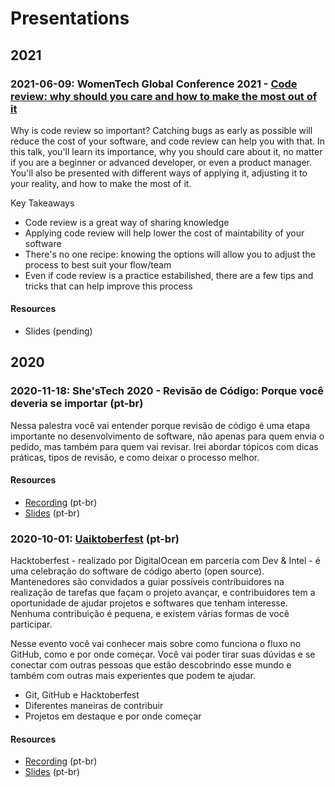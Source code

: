 # Presentations

## 2021
### 2021-06-09: WomenTech Global Conference 2021 - [Code review: why should you care and how to make the most out of it](https://www.womentech.net/speaker/Thamara/Andrade/57070)

Why is code review so important? Catching bugs as early as possible will reduce the cost of your software, and code review can help you with that. In this talk, you'll learn its importance, why you should care about it, no matter if you are a beginner or advanced developer, or even a product manager. You'll also be presented with different ways of applying it, adjusting it to your reality, and how to make the most of it.

Key Takeaways
- Code review is a great way of sharing knowledge
- Applying code review will help lower the cost of maintability of your software
- There's no one recipe: knowing the options will allow you to adjust the process to best suit your flow/team
- Even if code review is a practice estabilished, there are a few tips and tricks that can help improve this process
  
#### Resources
- Slides (pending)

## 2020
### 2020-11-18: She'sTech 2020 - Revisão de Código: Porque você deveria se importar (pt-br)

Nessa palestra você vai entender porque revisão de código é uma etapa importante no desenvolvimento de software, não apenas para quem envia o pedido, mas também para quem vai revisar. Irei abordar tópicos com dicas práticas, tipos de revisão, e como deixar o processo melhor.

#### Resources
- [Recording](https://youtu.be/dbYaDRYANtI?t=22131) (pt-br)
- [Slides]([2020-11-19%20Shes%20Tech%20-%20Code%20Review/Revis%C3%A3o%20de%20C%C3%B3digo.pdf](https://github.com/thamara/thamara/blob/main/presentations/2020-11-19%20Shes%20Tech%20-%20Code%20Review/Revis%C3%A3o%20de%20C%C3%B3digo.pdf)) (pt-br)

### 2020-10-01: [Uaiktoberfest](https://organize.mlh.io/participants/events/4602-uaiktoberfest) (pt-br)

Hacktoberfest - realizado por DigitalOcean em parceria com Dev & Intel - é uma celebração do software de código aberto (open source). Mantenedores são convidados a guiar possíveis contribuidores na realização de tarefas que façam o projeto avançar, e contribuidores tem a oportunidade de ajudar projetos e softwares que tenham interesse. Nenhuma contribuição é pequena, e existem várias formas de você participar.

Nesse evento você vai conhecer mais sobre como funciona o fluxo no GitHub, como e por onde começar. Você vai poder tirar suas dúvidas e se conectar com outras pessoas que estão descobrindo esse mundo e também com outras mais experientes que podem te ajudar.

- Git, GitHub e Hacktoberfest
- Diferentes maneiras de contribuir
- Projetos em destaque e por onde começar

#### Resources
- [Recording](https://www.youtube.com/watch?v=J_HAsKN_m14&ab_channel=ThamaraAndrade) (pt-br)
- [Slides]([2020-11-19%20Shes%20Tech%20-%20Code%20Review/Revis%C3%A3o%20de%20C%C3%B3digo.pdf](https://github.com/codiqueijo/recursos/tree/main/2020-10-01%20-%20Uaiktoberfest)) (pt-br)
